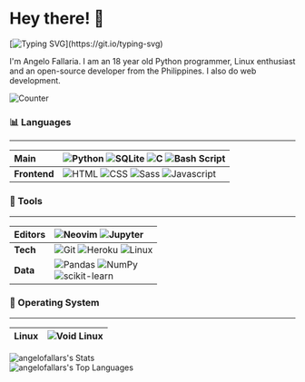 # Hey there! 👋

[![Typing SVG](https://readme-typing-svg.herokuapp.com?font=fira+code+medium&color=4384F0&size=22&lines=Student+and+open-source+developer;Python%2C+Neovim+and+Linux;Nice+to+meet+you...!)](https://git.io/typing-svg)

I'm Angelo Fallaria. I am an 18 year old Python programmer, Linux enthusiast and an open-source developer from the Philippines. I also do web development.

![Counter](https://komarev.com/ghpvc/?username=angelofallars&color=156CAC&style=flat-square)

### 📊 Languages

---
Main | ![Python](https://img.shields.io/badge/python-%233776AB.svg?style=for-the-badge&logo=python&logoColor=white) ![SQLite](https://img.shields.io/badge/SQL-07405E?style=for-the-badge&logo=sqlite&logoColor=white) ![C](https://img.shields.io/badge/c-%2300599C.svg?style=for-the-badge&logo=c&logoColor=white) ![Bash Script](https://img.shields.io/badge/Bash-4EAA25?style=for-the-badge&logo=gnu-bash&logoColor=white)
:--- | :---
**Frontend** | ![HTML](https://img.shields.io/badge/HTML-E34F26?style=for-the-badge&logo=html5&logoColor=white) ![CSS](https://img.shields.io/badge/CSS-1572B6?style=for-the-badge&logo=css3&logoColor=white) ![Sass](https://img.shields.io/badge/Sass-CC6699?style=for-the-badge&logo=sass&logoColor=white) ![Javascript](https://img.shields.io/badge/JavaScript-323330?style=for-the-badge&logo=javascript&logoColor=F7DF1E)

### 🔧 Tools

---
Editors | ![Neovim](https://img.shields.io/badge/Vim-%2357A143.svg?style=for-the-badge&logo=neovim&logoColor=white) ![Jupyter](https://img.shields.io/badge/-jupyter_notebook-%23323330.svg?style=for-the-badge&logo=jupyter&logoColor=%23f37626)
:--- | :---
**Tech** | ![Git](https://img.shields.io/badge/git-%23F05033.svg?style=for-the-badge&logo=git&logoColor=white) ![Heroku](https://img.shields.io/badge/Heroku-430098?style=for-the-badge&logo=heroku&logoColor=white) ![Linux](https://img.shields.io/badge/Linux-FCC624?style=for-the-badge&logo=linux&logoColor=black)
**Data** | ![Pandas](https://img.shields.io/badge/pandas-%23150458.svg?style=for-the-badge&logo=pandas&logoColor=white) ![NumPy](https://img.shields.io/badge/numpy-%23013243.svg?style=for-the-badge&logo=numpy&logoColor=white)<br> ![scikit-learn](https://img.shields.io/badge/scikit--learn-%23e27d08.svg?style=for-the-badge&logo=scikit-learn&logoColor=white)

### 🤖 Operating System

---
Linux | ![Void Linux](https://img.shields.io/badge/Void_Linux-458161?style=for-the-badge&logo=none&logoColor=white)
:--- | :---

![angelofallars's Stats](https://github-readme-stats.vercel.app/api?username=angelofallars&theme=gruvbox&show_icons=true&hide_border=true&count_private=true)\
![angelofallars's Top Languages](https://github-readme-stats.vercel.app/api/top-langs/?username=angelofallars&theme=gruvbox&show_icons=true&hide_border=true&layout=compact)
